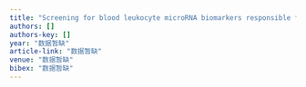 ```yaml
---
title: "Screening for blood leukocyte microRNA biomarkers responsible for association between qi deficiency constitution and Pi-qi-deficiency syndrome of chronic superficial gastritis"
authors: []
authors-key: []
year: "数据暂缺"
article-link: "数据暂缺"
venue: "数据暂缺"
bibex: "数据暂缺"
---
```


